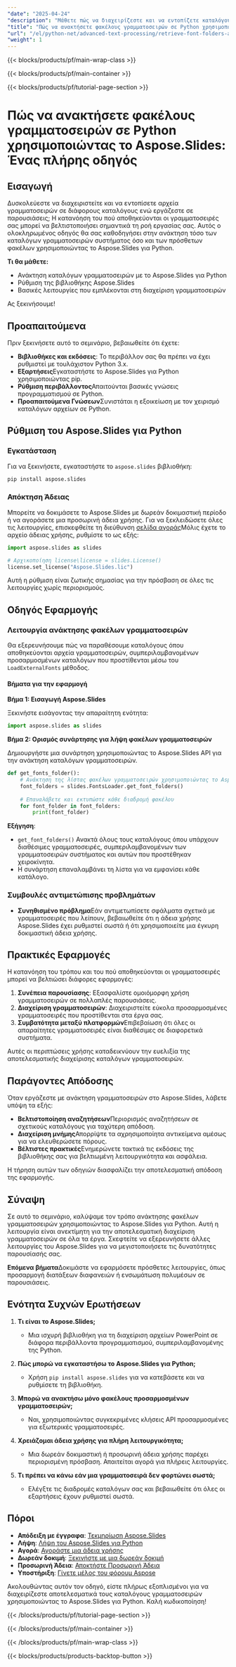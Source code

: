 ```yaml
---
"date": "2025-04-24"
"description": "Μάθετε πώς να διαχειρίζεστε και να εντοπίζετε καταλόγους γραμματοσειρών με το Aspose.Slides για Python. Αυτός ο οδηγός καλύπτει την εγκατάσταση, την υλοποίηση και τις πρακτικές εφαρμογές."
"title": "Πώς να ανακτήσετε φακέλους γραμματοσειρών σε Python χρησιμοποιώντας το Aspose.Slides® Ένας πλήρης οδηγός"
"url": "/el/python-net/advanced-text-processing/retrieve-font-folders-aspose-slides-python/"
"weight": 1
---
```


{{< blocks/products/pf/main-wrap-class >}}

{{< blocks/products/pf/main-container >}}

{{< blocks/products/pf/tutorial-page-section >}}
# Πώς να ανακτήσετε φακέλους γραμματοσειρών σε Python χρησιμοποιώντας το Aspose.Slides: Ένας πλήρης οδηγός

## Εισαγωγή

Δυσκολεύεστε να διαχειριστείτε και να εντοπίσετε αρχεία γραμματοσειρών σε διάφορους καταλόγους ενώ εργάζεστε σε παρουσιάσεις; Η κατανόηση του πού αποθηκεύονται οι γραμματοσειρές σας μπορεί να βελτιστοποιήσει σημαντικά τη ροή εργασίας σας. Αυτός ο ολοκληρωμένος οδηγός θα σας καθοδηγήσει στην ανάκτηση τόσο των καταλόγων γραμματοσειρών συστήματος όσο και των πρόσθετων φακέλων χρησιμοποιώντας το Aspose.Slides για Python.

**Τι θα μάθετε:**
- Ανάκτηση καταλόγων γραμματοσειρών με το Aspose.Slides για Python
- Ρύθμιση της βιβλιοθήκης Aspose.Slides
- Βασικές λειτουργίες που εμπλέκονται στη διαχείριση γραμματοσειρών

Ας ξεκινήσουμε!

## Προαπαιτούμενα

Πριν ξεκινήσετε αυτό το σεμινάριο, βεβαιωθείτε ότι έχετε:

- **Βιβλιοθήκες και εκδόσεις**: Το περιβάλλον σας θα πρέπει να έχει ρυθμιστεί με τουλάχιστον Python 3.x.
- **Εξαρτήσεις**Εγκαταστήστε το Aspose.Slides για Python χρησιμοποιώντας pip.
- **Ρύθμιση περιβάλλοντος**Απαιτούνται βασικές γνώσεις προγραμματισμού σε Python.
- **Προαπαιτούμενα Γνώσεων**Συνιστάται η εξοικείωση με τον χειρισμό καταλόγων αρχείων σε Python.

## Ρύθμιση του Aspose.Slides για Python

### Εγκατάσταση

Για να ξεκινήσετε, εγκαταστήστε το `aspose.slides` βιβλιοθήκη:

```bash
pip install aspose.slides
```

### Απόκτηση Άδειας

Μπορείτε να δοκιμάσετε το Aspose.Slides με δωρεάν δοκιμαστική περίοδο ή να αγοράσετε μια προσωρινή άδεια χρήσης. Για να ξεκλειδώσετε όλες τις λειτουργίες, επισκεφθείτε τη διεύθυνση [σελίδα αγοράς](https://purchase.aspose.com/buy)Μόλις έχετε το αρχείο άδειας χρήσης, ρυθμίστε το ως εξής:

```python
import aspose.slides as slides

# Αρχικοποίηση license\license = slides.License()
license.set_license("Aspose.Slides.lic")
```

Αυτή η ρύθμιση είναι ζωτικής σημασίας για την πρόσβαση σε όλες τις λειτουργίες χωρίς περιορισμούς.

## Οδηγός Εφαρμογής

### Λειτουργία ανάκτησης φακέλων γραμματοσειρών

Θα εξερευνήσουμε πώς να παραθέσουμε καταλόγους όπου αποθηκεύονται αρχεία γραμματοσειρών, συμπεριλαμβανομένων προσαρμοσμένων καταλόγων που προστίθενται μέσω του `LoadExternalFonts` μέθοδος.

#### Βήματα για την εφαρμογή

**Βήμα 1: Εισαγωγή Aspose.Slides**

Ξεκινήστε εισάγοντας την απαραίτητη ενότητα:

```python
import aspose.slides as slides
```

**Βήμα 2: Ορισμός συνάρτησης για λήψη φακέλων γραμματοσειρών**

Δημιουργήστε μια συνάρτηση χρησιμοποιώντας το Aspose.Slides API για την ανάκτηση καταλόγων γραμματοσειρών.

```python
def get_fonts_folder():
    # Ανάκτηση της λίστας φακέλων γραμματοσειρών χρησιμοποιώντας το Aspose.Slides
    font_folders = slides.FontsLoader.get_font_folders()
    
    # Επαναλάβετε και εκτυπώστε κάθε διαδρομή φακέλου
    for font_folder in font_folders:
        print(font_folder)
```

**Εξήγηση**: 
- `get_font_folders()` Ανακτά όλους τους καταλόγους όπου υπάρχουν διαθέσιμες γραμματοσειρές, συμπεριλαμβανομένων των γραμματοσειρών συστήματος και αυτών που προστέθηκαν χειροκίνητα.
- Η συνάρτηση επαναλαμβάνει τη λίστα για να εμφανίσει κάθε κατάλογο.

### Συμβουλές αντιμετώπισης προβλημάτων

- **Συνηθισμένο πρόβλημα**Εάν αντιμετωπίσετε σφάλματα σχετικά με γραμματοσειρές που λείπουν, βεβαιωθείτε ότι η άδεια χρήσης Aspose.Slides έχει ρυθμιστεί σωστά ή ότι χρησιμοποιείτε μια έγκυρη δοκιμαστική άδεια χρήσης.

## Πρακτικές Εφαρμογές

Η κατανόηση του τρόπου και του πού αποθηκεύονται οι γραμματοσειρές μπορεί να βελτιώσει διάφορες εφαρμογές:

1. **Συνέπεια παρουσίασης**: Εξασφαλίστε ομοιόμορφη χρήση γραμματοσειρών σε πολλαπλές παρουσιάσεις.
2. **Διαχείριση γραμματοσειρών**: Διαχειριστείτε εύκολα προσαρμοσμένες γραμματοσειρές που προστίθενται στα έργα σας.
3. **Συμβατότητα μεταξύ πλατφορμών**Επιβεβαίωση ότι όλες οι απαραίτητες γραμματοσειρές είναι διαθέσιμες σε διαφορετικά συστήματα.

Αυτές οι περιπτώσεις χρήσης καταδεικνύουν την ευελιξία της αποτελεσματικής διαχείρισης καταλόγων γραμματοσειρών.

## Παράγοντες Απόδοσης

Όταν εργάζεστε με ανάκτηση γραμματοσειρών στο Aspose.Slides, λάβετε υπόψη τα εξής:

- **Βελτιστοποίηση αναζητήσεων**Περιορισμός αναζητήσεων σε σχετικούς καταλόγους για ταχύτερη απόδοση.
- **Διαχείριση μνήμης**Απορρίψτε τα αχρησιμοποίητα αντικείμενα αμέσως για να ελευθερώσετε πόρους.
- **Βέλτιστες πρακτικές**Ενημερώνετε τακτικά τις εκδόσεις της βιβλιοθήκης σας για βελτιωμένη λειτουργικότητα και ασφάλεια.

Η τήρηση αυτών των οδηγιών διασφαλίζει την αποτελεσματική απόδοση της εφαρμογής.

## Σύναψη

Σε αυτό το σεμινάριο, καλύψαμε τον τρόπο ανάκτησης φακέλων γραμματοσειρών χρησιμοποιώντας το Aspose.Slides για Python. Αυτή η λειτουργία είναι ανεκτίμητη για την αποτελεσματική διαχείριση γραμματοσειρών σε όλα τα έργα. Σκεφτείτε να εξερευνήσετε άλλες λειτουργίες του Aspose.Slides για να μεγιστοποιήσετε τις δυνατότητες παρουσίασής σας.

**Επόμενα βήματα**Δοκιμάστε να εφαρμόσετε πρόσθετες λειτουργίες, όπως προσαρμογή διατάξεων διαφανειών ή ενσωμάτωση πολυμέσων σε παρουσιάσεις.

## Ενότητα Συχνών Ερωτήσεων

1. **Τι είναι το Aspose.Slides;**
   - Μια ισχυρή βιβλιοθήκη για τη διαχείριση αρχείων PowerPoint σε διάφορα περιβάλλοντα προγραμματισμού, συμπεριλαμβανομένης της Python.
   
2. **Πώς μπορώ να εγκαταστήσω το Aspose.Slides για Python;**
   - Χρήση `pip install aspose.slides` για να κατεβάσετε και να ρυθμίσετε τη βιβλιοθήκη.
3. **Μπορώ να ανακτήσω μόνο φακέλους προσαρμοσμένων γραμματοσειρών;**
   - Ναι, χρησιμοποιώντας συγκεκριμένες κλήσεις API προσαρμοσμένες για εξωτερικές γραμματοσειρές.
4. **Χρειάζομαι άδεια χρήσης για πλήρη λειτουργικότητα;**
   - Μια δωρεάν δοκιμαστική ή προσωρινή άδεια χρήσης παρέχει περιορισμένη πρόσβαση. Απαιτείται αγορά για πλήρεις λειτουργίες.
5. **Τι πρέπει να κάνω εάν μια γραμματοσειρά δεν φορτώνει σωστά;**
   - Ελέγξτε τις διαδρομές καταλόγων σας και βεβαιωθείτε ότι όλες οι εξαρτήσεις έχουν ρυθμιστεί σωστά.

## Πόροι

- **Απόδειξη με έγγραφα**: [Τεκμηρίωση Aspose.Slides](https://reference.aspose.com/slides/python-net/)
- **Λήψη**: [Λήψη του Aspose.Slides για Python](https://releases.aspose.com/slides/python-net/)
- **Αγορά**: [Αγοράστε μια άδεια χρήσης](https://purchase.aspose.com/buy)
- **Δωρεάν δοκιμή**: [Ξεκινήστε με μια δωρεάν δοκιμή](https://releases.aspose.com/slides/python-net/)
- **Προσωρινή Άδεια**: [Αποκτήστε Προσωρινή Άδεια](https://purchase.aspose.com/temporary-license/)
- **Υποστήριξη**: [Γίνετε μέλος του φόρουμ Aspose](https://forum.aspose.com/c/slides/11)

Ακολουθώντας αυτόν τον οδηγό, είστε πλήρως εξοπλισμένοι για να διαχειρίζεστε αποτελεσματικά τους καταλόγους γραμματοσειρών χρησιμοποιώντας το Aspose.Slides για Python. Καλή κωδικοποίηση!

{{< /blocks/products/pf/tutorial-page-section >}}

{{< /blocks/products/pf/main-container >}}

{{< /blocks/products/pf/main-wrap-class >}}

{{< blocks/products/products-backtop-button >}}